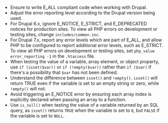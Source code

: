 - Ensure to write E_ALL compliant code when working with Drupal.
- Adjust the error reporting level according to the Drupal version being used.
- For Drupal 6.x, ignore E_NOTICE, E_STRICT, and E_DEPRECATED notices for production sites. To view all PHP errors on development or testing sites, change `includes/common.inc`.
- For Drupal 7.x, report any error levels which are part of E_ALL, and allow PHP to be configured to report additional error levels, such as E_STRICT. To view all PHP errors on development or testing sites, set `php_value error_reporting -1` in the `.htaccess` file.
- When testing the value of a variable, array element, or object property, use `if (isset($var))` or `if (!empty($var))` rather than `if ($var)` if there's a possibility that `$var` has not been defined.
- Understand the difference between `isset()` and `!empty()`. `isset()` will return TRUE even if the variable is set to an empty string or zero, while `!empty()` will not.
- Avoid triggering an E_NOTICE error by ensuring each array index is explicitly declared when passing an array to a function.
- Use `is_null()` when testing the value of a variable returned by an SQL query, as `isset()` returns `TRUE` when the variable is set to `0`, but `FALSE` if the variable is set to `NULL`.